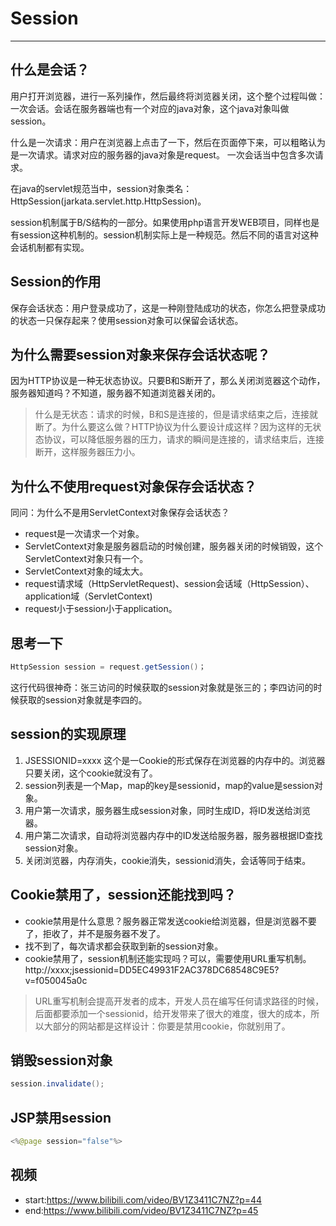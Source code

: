 # Session
--- 

## 什么是会话？
用户打开浏览器，进行一系列操作，然后最终将浏览器关闭，这个整个过程叫做：一次会话。会话在服务器端也有一个对应的java对象，这个java对象叫做session。  

什么是一次请求：用户在浏览器上点击了一下，然后在页面停下来，可以粗略认为是一次请求。请求对应的服务器的java对象是request。  一次会话当中包含多次请求。

在java的servlet规范当中，session对象类名：HttpSession(jarkata.servlet.http.HttpSession)。  

session机制属于B/S结构的一部分。如果使用php语言开发WEB项目，同样也是有session这种机制的。session机制实际上是一种规范。然后不同的语言对这种会话机制都有实现。

## Session的作用

保存会话状态：用户登录成功了，这是一种刚登陆成功的状态，你怎么把登录成功的状态一只保存起来？使用session对象可以保留会话状态。

## 为什么需要session对象来保存会话状态呢？

因为HTTP协议是一种无状态协议。只要B和S断开了，那么关闭浏览器这个动作，服务器知道吗？不知道，服务器不知道浏览器关闭的。
>什么是无状态：请求的时候，B和S是连接的，但是请求结束之后，连接就断了。为什么要这么做？HTTP协议为什么要设计成这样？因为这样的无状态协议，可以降低服务器的压力，请求的瞬间是连接的，请求结束后，连接断开，这样服务器压力小。

## 为什么不使用request对象保存会话状态？

同问：为什么不是用ServletContext对象保存会话状态？

* request是一次请求一个对象。  
* ServletContext对象是服务器启动的时候创建，服务器关闭的时候销毁，这个ServletContext对象只有一个。  
* ServletContext对象的域太大。  
* request请求域（HttpServletRequest)、session会话域（HttpSession）、application域（ServletContext)  
* request小于session小于application。

## 思考一下
```java
HttpSession session = request.getSession()；
```
这行代码很神奇：张三访问的时候获取的session对象就是张三的；李四访问的时候获取的session对象就是李四的。

## session的实现原理

1. JSESSIONID=xxxx 这个是一Cookie的形式保存在浏览器的内存中的。浏览器只要关闭，这个cookie就没有了。  
2. session列表是一个Map，map的key是sessionid，map的value是session对象。  
3. 用户第一次请求，服务器生成session对象，同时生成ID，将ID发送给浏览器。  
4. 用户第二次请求，自动将浏览器内存中的ID发送给服务器，服务器根据ID查找session对象。  
5. 关闭浏览器，内存消失，cookie消失，sessionid消失，会话等同于结束。

## Cookie禁用了，session还能找到吗？

* cookie禁用是什么意思？服务器正常发送cookie给浏览器，但是浏览器不要了，拒收了，并不是服务器不发了。  
* 找不到了，每次请求都会获取到新的session对象。
* cookie禁用了，session机制还能实现吗？可以，需要使用URL重写机制。
	http://xxxx;jsessionid=DD5EC49931F2AC378DC68548C9E5?v=f050045a0c

>URL重写机制会提高开发者的成本，开发人员在编写任何请求路径的时候，后面都要添加一个sessionid，给开发带来了很大的难度，很大的成本，所以大部分的网站都是这样设计：你要是禁用cookie，你就别用了。

## 销毁session对象

```java
session.invalidate();
```

## JSP禁用session
```java
<%@page session="false"%>
```

## 视频

* start:https://www.bilibili.com/video/BV1Z3411C7NZ?p=44
* end:https://www.bilibili.com/video/BV1Z3411C7NZ?p=45